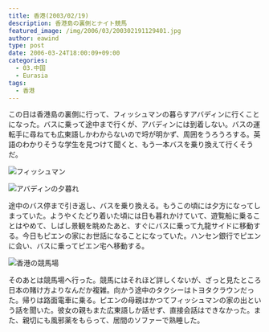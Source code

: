 ```yaml
---
title: 香港(2003/02/19)
description: 香港島の裏側とナイト競馬
featured_image: /img/2006/03/200302191129401.jpg
author: eawind
type: post
date: 2006-03-24T18:00:09+09:00
categories:
  - 03.中国
  - Eurasia
tags:
  - 香港
---
```

この日は香港島の裏側に行って、フィッシュマンの暮らすアバディンに行くことになった。バスに乗って途中まで行くが、アバディンには到着しない。バスの運転手に尋ねても広東語しかわからないので埒が明かず、周囲をうろうろする。英語のわかりそうな学生を見つけて聞くと、もう一本バスを乗り換えて行くそうだ。

![フィッシュマン](/img/2006/03/200302191139421.jpg)

![アバディンの夕暮れ](/img/2006/03/200302191129401.jpg)

途中のバス停まで引き返し、バスを乗り換える。もうこの頃には夕方になってしまっていた。ようやくたどり着いた頃には日も暮れかけていて、遊覧船に乗ることはやめて、しばし景観を眺めたあと、すぐにバスに乗って九龍サイドに移動する。今日もピエンの家にお世話になることになっていた。ハンセン銀行でピエンに会い、バスに乗ってピエン宅へ移動する。

![香港の競馬場](/img/2006/03/200302191619061.jpg)

そのあとは競馬場へ行った。競馬にはそれほど詳しくないが、ざっと見たところ日本の賭け方よりなんだか複雑。向かう途中のタクシーはトヨタクラウンだった。帰りは路面電車に乗る。ピエンの母親はかつてフィッシュマンの家の出という話を聞いた。彼女の親もまた広東語しか話せず、直接会話はできなかった。また、親切にも風邪薬をもらって、居間のソファーで熟睡した。
